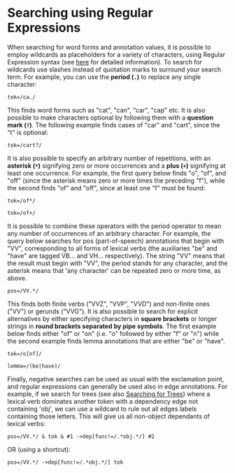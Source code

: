 # Searching using Regular Expressions

When searching for word forms and annotation values, it is possible to
employ wildcards as placeholders for a variety of characters, using
Regular Expression syntax (see
[here](http://www.regular-expressions.info/) for detailed information).
To search for wildcards use slashes instead of quotation marks to
surround your search term. For example, you can use the **period (`.`)**
to replace any single character:

```
tok=/ca./
```

This finds word forms such as "cat", "can", "car", "cap" etc. It is also
possible to make characters optional by following them with a **question
mark (`?`)**. The following example finds cases of "car" and "cart",
since the "t" is optional:

```
tok=/cart?/
```


It is also possible to specify an arbitrary number of repetitions, with
an **asterisk (`*`)** signifying zero or more occurrences and a **plus
(`+`)** signifying at least one occurrence. For example, the first query
below finds "o", "of", and "off" (since the asterisk means zero or more
times the preceding "f"), while the second finds "of" and "off", since
at least one "f" must be found:

```
tok=/of*/
```

```
tok=/of+/
```  


It is possible to combine these operators with the period operator to
mean any number of occurrences of an arbitrary character. For example,
the query below searches for pos (part-of-speech) annotations that begin
with "VV", corresponding to all forms of lexical verbs (the auxiliaries
"be" and "have" are tagged VB... and VH... respectively). The string
"VV" means that the result must begin with "VV", the period stands for
any character, and the asterisk means that 'any character' can be
repeated zero or more time, as above.

```
pos=/VV.*/
```

This finds both finite verbs ("VVZ", "VVP", "VVD") and non-finite ones
("VV") or gerunds ("VVG"). It is also possible to search for explicit
alternatives by either specifying characters in **square brackets** or
longer strings in **round brackets separated by pipe symbols**. The
first example below finds either "of" or "on" (i.e. "o" followed by
either "f" or "n") while the second example finds lemma annotations that
are either "be" or "have".

```
tok=/o[nf]/
```

```
lemma=/(be|have)/
```  

Finally, negative searches can be used as usual with the exclamation
point, and regular expressions can generally be used also in edge
annotations. For example, if we search for trees (see also [Searching
for Trees](aql-trees.md)) where a lexical verb dominates another
token with a dependency edge not containing 'obj', we can use a wildcard
to rule out all edges labels containing those letters. This will give us
all non-object dependants of lexical verbs:

```
pos=/VV.*/ & tok & #1 ->dep[func!=/.*obj.*/] #2
```

OR (using a shortcut):

```
pos=/VV.*/ ->dep[func!=/.*obj.*/] tok
```
